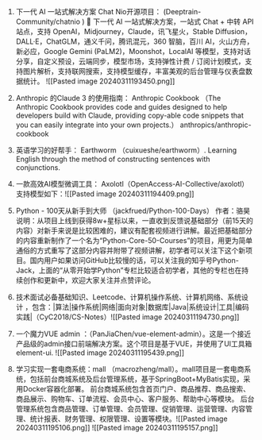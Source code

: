 1.  下一代 AI 一站式解决方案 Chat Nio开源项目： (Deeptrain-Community/chatnio )  🚀 下一代 AI 一站式解决方案，一站式 Chat + 中转 API 站点，支持 OpenAI，Midjourney，Claude，讯飞星火，Stable Diffusion，DALL·E，ChatGLM，通义千问，腾讯混元，360 智脑，百川 AI，火山方舟，新必应，Google Gemini (PaLM2)，Moonshot，LocalAI 等模型，支持对话分享，自定义预设，云端同步，模型市场，支持弹性计费 / 订阅计划模式，支持图片解析，支持联网搜索，支持模型缓存，丰富美观的后台管理与仪表盘数据统计。 ![[Pasted image 20240311193450.png]]
   
2. Anthropic 的Claude 3 的使用指南： Anthropic Cookbook （The Anthropic Cookbook provides code and guides designed to help developers build with Claude, providing copy-able code snippets that you can easily integrate into your own projects.） anthropics/anthropic-cookbook
   
3. 英语学习的好帮手： Earthworm （cuixueshe/earthworm）.  Learning English through the method of constructing sentences with conjunctions.
   
4. 一款高效AI模型微调工具：   Axolotl（OpenAccess-AI-Collective/axolotl）
   支持模型如下：![[Pasted image 20240311194409.png]]
5. Python - 100天从新手到大师  （jackfrued/Python-100-Days）
   作者：骆昊
   说明：从项目上线到获得8w+星标以来，一直收到反馈说基础部分（前15天的内容）对新手来说是比较困难的，建议有配套视频进行讲解。最近把基础部分的内容重新制作了一个名为“Python-Core-50-Courses”的项目，用更为简单通俗的方式重写了这部分内容并附带了视频讲解，初学者可以关注下这个新项目。国内用户如果访问GitHub比较慢的话，可以关注我的知乎号Python-Jack，上面的“从零开始学Python”专栏比较适合初学者，其他的专栏也在持续创作和更新中，欢迎大家关注并点赞评论。
6. 技术面试必备基础知识、Leetcode、计算机操作系统、计算机网络、系统设计 ，包含：|算法|操作系统|网络|面向对象|数据库|Java|系统设计|工具|编码实践|（CyC2018/CS-Notes）![[Pasted image 20240311194730.png]]
7. 一个魔力VUE admin ：（PanJiaChen/vue-element-admin）。这是一个接近产品级的admin接口前端解决方案。这个项目是基于VUE，并使用了UI工具箱element-ui.  ![[Pasted image 20240311195439.png]]
   
8. 学习实现一套电商系统：mall （macrozheng/mall）。mall项目是一套电商系统，包括前台商城系统及后台管理系统，基于SpringBoot+MyBatis实现，采用Docker容器化部署。 前台商城系统包含首页门户、商品推荐、商品搜索、商品展示、购物车、订单流程、会员中心、客户服务、帮助中心等模块。 后台管理系统包含商品管理、订单管理、会员管理、促销管理、运营管理、内容管理、统计报表、财务管理、权限管理、设置等模块。![[Pasted image 20240311195106.png]]
 ![[Pasted image 20240311195157.png]]

